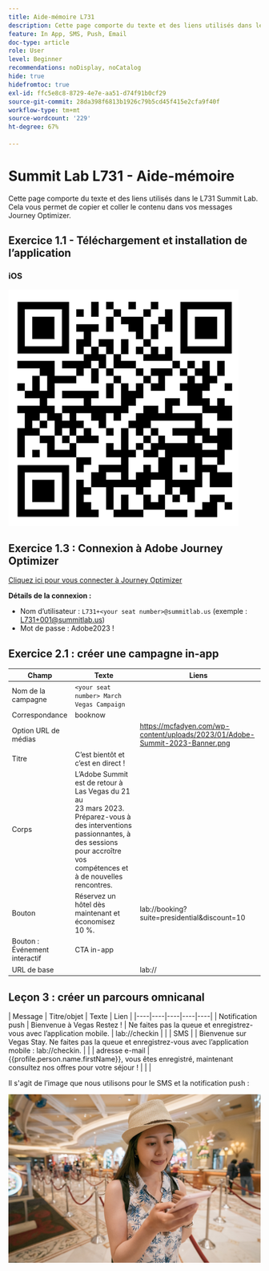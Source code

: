 ```yaml
---
title: Aide-mémoire L731
description: Cette page comporte du texte et des liens utilisés dans le L731 Summit Lab.
feature: In App, SMS, Push, Email
doc-type: article
role: User
level: Beginner
recommendations: noDisplay, noCatalog
hide: true
hidefromtoc: true
exl-id: ffc5e8c8-8729-4e7e-aa51-d74f91b0cf29
source-git-commit: 28da398f6813b1926c79b5cd45f415e2cfa9f40f
workflow-type: tm+mt
source-wordcount: '229'
ht-degree: 67%

---
```


# Summit Lab L731 - Aide-mémoire

Cette page comporte du texte et des liens utilisés dans le L731 Summit Lab. Cela vous permet de copier et coller le contenu dans vos messages Journey Optimizer.

## Exercice 1.1 - Téléchargement et installation de l’application

### iOS

![Code QR pour iOS](/help/assets/lab731-ios-qr-code.png)


## Exercice 1.3 : Connexion à Adobe Journey Optimizer

[Cliquez ici pour vous connecter à Journey Optimizer](https://experience.adobe.com/#/@techmarketingdemos/sname:summit-2023-ajo-lab/journey-optimizer/home)

**Détails de la connexion :**

* Nom d’utilisateur : `L731+<your seat number>@summitlab.us` (exemple : L731+001@summitlab.us)
* Mot de passe : Adobe2023 !


## Exercice 2.1 : créer une campagne in-app



| Champ | Texte | Liens |
|----|----|----|
| Nom de la campagne | `<your seat number> March Vegas Campaign` |  |
| Correspondance | booknow |  |
| Option URL de médias |  | https://mcfadyen.com/wp-content/uploads/2023/01/Adobe-Summit-2023-Banner.png |
| Titre | C’est bientôt et c’est en direct ! |  |
| Corps | L’Adobe Summit est de retour à Las Vegas du 21 au 23 mars 2023. Préparez-vous à des interventions passionnantes, à des sessions pour accroître vos compétences et à de nouvelles rencontres. |  |
| Bouton | Réservez un hôtel dès maintenant et économisez 10 %. | lab://booking?suite=presidential&amp;discount=10 |
| Bouton : Événement interactif | CTA in-app |  |
| URL de base |  | lab:// |



## Leçon 3 : créer un parcours omnicanal

| Message | Titre/objet | Texte | Lien |
|----|----|----|----|----|
| Notification push | Bienvenue à Vegas Restez ! | Ne faites pas la queue et enregistrez-vous avec l’application mobile. | lab://checkin |  |
| SMS |  | Bienvenue sur Vegas Stay. Ne faites pas la queue et enregistrez-vous avec l’application mobile : lab://checkin. |  |
| adresse e-mail | {{profile.person.name.firstName}}, vous êtes enregistré, maintenant consultez nos offres pour votre séjour ! |  |  |


Il s&#39;agit de l’image que nous utilisons pour le SMS et la notification push :

![Enregistrement en ligne](/help/assets/vegas_online_check_in.jpg)
